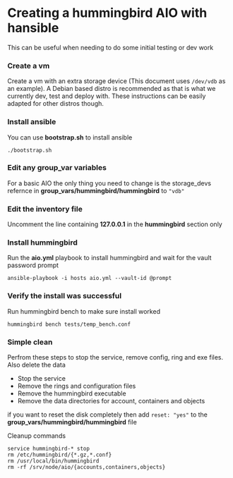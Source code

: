 # Creating a hummingbird AIO with hansible
This can be useful when needing to do some initial testing or dev work

###  Create a vm
Create a vm with an extra storage device (This document uses `/dev/vdb` as an example).  A Debian based distro is recommended as that is what we currently dev, test and deploy with.  These instructions can be easily adapted for other distros though.

### Install ansible
You can use **bootstrap.sh** to install ansible
```
./bootstrap.sh
```

### Edit any group_var variables
For a basic AIO the only thing you need to change is the storage_devs refernce in **group_vars/hummingbird/hummingbird** to `"vdb"`


### Edit the inventory file 
Uncomment the line containing **127.0.0.1** in the **hummingbird** section only 


### Install hummingbird
Run the **aio.yml** playbook to install hummingbird and wait for the vault password prompt
```
ansible-playbook -i hosts aio.yml --vault-id @prompt
```

### Verify the install was successful 
Run hummingbird bench to make sure install worked
```
hummingbird bench tests/temp_bench.conf
```

### Simple clean 
Perfrom these steps to stop the service, remove config, ring and exe files.  Also delete the data
 * Stop the service
 * Remove the rings and configuration files
 * Remove the hummingbird executable
 * Remove the data directories for account, containers and objects
 
if you want to reset the disk completely then add `reset: "yes"` to the **group_vars/hummingbird/hummingbird** file

Cleanup commands
```
service hummingbird-* stop
rm /etc/hummingbird/{*.gz,*.conf}
rm /usr/local/bin/hummingbird
rm -rf /srv/node/aio/{accounts,containers,objects}
```



